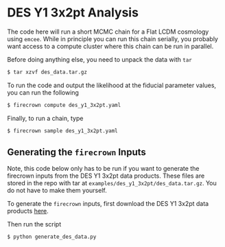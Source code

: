# DES Y1 3x2pt Analysis

The code here will run a short MCMC chain for a Flat LCDM cosmology using
`emcee`. While in principle you can run this chain serially, you probably
want access to a compute cluster where this chain can be run in parallel.

Before doing anything else, you need to unpack the data with `tar`

```bash
$ tar xzvf des_data.tar.gz
```

To run the code and output the likelihood at the fiducial parameter values,
you can run the following

```bash
$ firecrown compute des_y1_3x2pt.yaml
```

Finally, to run a chain, type

```bash
$ firecrown sample des_y1_3x2pt.yaml
```

## Generating the `firecrown` Inputs

Note, this code below only has to be run if you want to generate the firecrown
inputs from the DES Y1 3x2pt data products. These files are stored in the repo
with tar  at `examples/des_y1_3x2pt/des_data.tar.gz`. You do not have to make
them yourself.

To generate the `firecrown` inputs, first download the DES Y1 3x2pt
data products [here](http://desdr-server.ncsa.illinois.edu/despublic/y1a1_files/chains/2pt_NG_mcal_1110.fits).

Then run the script

```bash
$ python generate_des_data.py
```
